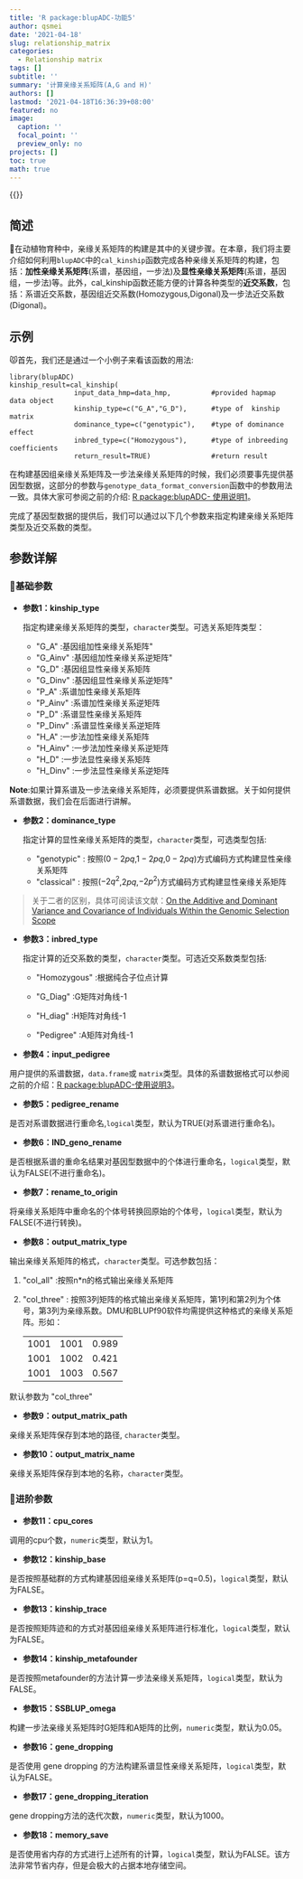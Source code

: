 ```yaml
---
title: 'R package:blupADC-功能5'
author: qsmei
date: '2021-04-18'
slug: relationship_matrix
categories:
  - Relationship matrix
tags: []
subtitle: ''
summary: '计算亲缘关系矩阵(A,G and H)'
authors: []
lastmod: '2021-04-18T16:36:39+08:00'
featured: no
image:
  caption: ''
  focal_point: ''
  preview_only: no
projects: []
toc: true
math: true
---
```


{{<toc>}}



## 简述

🙉在动植物育种中，亲缘关系矩阵的构建是其中的关键步骤。在本章，我们将主要介绍如何利用`blupADC`中的`cal_kinship`函数完成各种亲缘关系矩阵的构建，包括：**加性亲缘关系矩阵**(系谱，基因组，一步法)及**显性亲缘关系矩阵**(系谱，基因组，一步法)等。此外，cal_kinship函数还能方便的计算各种类型的**近交系数**，包括：系谱近交系数，基因组近交系数(Homozygous,Digonal)及一步法近交系数(Digonal)。

## 示例

😾首先，我们还是通过一个小例子来看该函数的用法:

``` {.R}
library(blupADC)
kinship_result=cal_kinship(
                input_data_hmp=data_hmp,          #provided hapmap data object
                kinship_type=c("G_A","G_D"),      #type of  kinship matrix
                dominance_type=c("genotypic"),    #type of dominance effect
                inbred_type=c("Homozygous"),      #type of inbreeding coefficients
                return_result=TRUE)               #return result              
```

在构建基因组亲缘关系矩阵及一步法亲缘关系矩阵的时候，我们必须要事先提供基因型数据，这部分的参数与`genotype_data_format_conversion`函数中的参数用法一致。具体大家可参阅之前的介绍: [R package:blupADC- 使用说明1](https://qsmei.netlify.app/post/blupadc/)。

完成了基因型数据的提供后，我们可以通过以下几个参数来指定构建亲缘关系矩阵类型及近交系数的类型。



## 参数详解

### 💪基础参数

-   **参数1：kinship_type**

    指定构建亲缘关系矩阵的类型，`character`类型。可选关系矩阵类型：

    -   "G_A" :基因组加性亲缘关系矩阵"
    -   "G_Ainv" :基因组加性亲缘关系逆矩阵"
    -   "G_D" :基因组显性亲缘关系矩阵
    -   "G_Dinv" :基因组显性亲缘关系逆矩阵"
    -   "P_A" :系谱加性亲缘关系矩阵
    -   "P_Ainv" :系谱加性亲缘关系逆矩阵
    -   "P_D" :系谱显性亲缘关系矩阵
    -   "P_Dinv" :系谱显性亲缘关系逆矩阵
    -   "H_A" :一步法加性亲缘关系矩阵
    -   "H_Ainv" :一步法加性亲缘关系逆矩阵
    -   "H_D" :一步法显性亲缘关系矩阵
    -   "H_Dinv" :一步法显性亲缘关系逆矩阵

**Note**:如果计算系谱及一步法亲缘关系矩阵，必须要提供系谱数据。关于如何提供系谱数据，我们会在后面进行讲解。

- **参数2：dominance_type**

  指定计算的显性亲缘关系矩阵的类型，`character`类型，可选类型包括:

  -   "genotypic" : 按照($0-2pq$,$1-2pq$,$0-2pq$)方式编码方式构建显性亲缘关系矩阵
  -   "classical" :    按照($-2q^2$,$2pq$,$-2p^2$)方式编码方式构建显性亲缘关系矩阵

> 关于二者的区别，具体可阅读该文献：[On the Additive and Dominant Variance and Covariance of Individuals Within the Genomic Selection Scope](https://www.genetics.org/content/195/4/1223.short)

-   **参数3：inbred_type**

    指定计算的近交系数的类型，`character`类型。可选近交系数类型包括:

    -   "Homozygous" :根据纯合子位点计算

    -   "G_Diag" :G矩阵对角线-1

    -   "H_diag" :H矩阵对角线-1

    -   "Pedigree" :A矩阵对角线-1

-   **参数4：input_pedigree**

用户提供的系谱数据，`data.frame`或 `matrix`类型。具体的系谱数据格式可以参阅之前的介绍：[R package:blupADC-使用说明3](https://qsmei.netlify.app/post/2021-04-17-r-package-blup-adc-pedigree/pedigree/)。

-   **参数5：pedigree_rename**

是否对系谱数据进行重命名,`logical`类型，默认为TRUE(对系谱进行重命名)。

-   **参数6：IND_geno_rename**

是否根据系谱的重命名结果对基因型数据中的个体进行重命名，`logical`类型，默认为FALSE(不进行重命名)。

-   **参数7：rename_to_origin**

将亲缘关系矩阵中重命名的个体号转换回原始的个体号，`logical`类型，默认为FALSE(不进行转换)。

-   **参数8：output_matrix_type**

输出亲缘关系矩阵的格式，`character`类型。可选参数包括：

1.  "col_all" :按照n\*n的格式输出亲缘关系矩阵

2.  "col_three" : 按照3列矩阵的格式输出亲缘关系矩阵，第1列和第2列为个体号，第3列为亲缘系数。DMU和BLUPf90软件均需提供这种格式的亲缘关系矩阵。形如：

    |      |      |       |
    | ---- | ---- | ----- |
    | 1001 | 1001 | 0.989 |
    | 1001 | 1002 | 0.421 |
    | 1001 | 1003 | 0.567 |

默认参数为 "col_three"

-   **参数9：output_matrix_path**

亲缘关系矩阵保存到本地的路径, `character`类型。

-   **参数10：output_matrix_name**

亲缘关系矩阵保存到本地的名称，`character`类型。

### 🦶进阶参数

-   **参数11：cpu_cores**

调用的cpu个数，`numeric`类型，默认为1。

-   **参数12：kinship_base**

是否按照基础群的方式构建基因组亲缘关系矩阵(p=q=0.5)，`logical`类型，默认为FALSE。

-   **参数13：kinship_trace**

是否按照矩阵迹和的方式对基因组亲缘关系矩阵进行标准化，`logical`类型，默认为FALSE。

-   **参数14：kinship_metafounder**

是否按照metafounder的方法计算一步法亲缘关系矩阵，`logical`类型，默认为FALSE。

-   **参数15：SSBLUP_omega**

构建一步法亲缘关系矩阵时G矩阵和A矩阵的比例，`numeric`类型，默认为0.05。

-   **参数16：gene_dropping**

是否使用 gene dropping 的方法构建系谱显性亲缘关系矩阵，`logical`类型，默认为FALSE。

-   **参数17：gene_dropping_iteration**

gene dropping方法的迭代次数，`numeric`类型，默认为1000。

-   **参数18：memory_save**

是否使用省内存的方式进行上述所有的计算，`logical`类型，默认为FALSE。该方法非常节省内存，但是会极大的占据本地存储空间。
